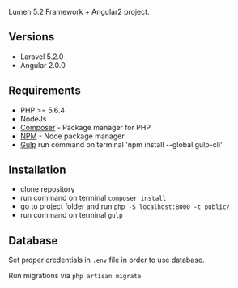 Lumen 5.2 Framework + Angular2 project.

## Versions
- Laravel 5.2.0
- Angular 2.0.0


## Requirements

- PHP >= 5.6.4
- NodeJs
- [Composer](https://getcomposer.org/download/) - Package manager for PHP
- [NPM](https://npmjs.org/) - Node package manager
- [Gulp](https://github.com/gulpjs/gulp/blob/master/docs/getting-started.md#getting-started)
    run command on terminal 'npm install --global gulp-cli'


## Installation

- clone repository
- run command on terminal `composer install`
- go to project folder and run `php -S localhost:8000 -t public/`
- run command on terminal `gulp`


## Database

Set proper credentials in `.env` file in order to use database.

Run migrations via `php artisan migrate`.

